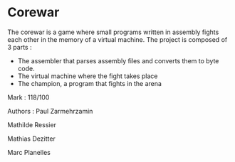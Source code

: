 Corewar
======

The corewar is a game where small programs written in assembly fights each other in the memory of a virtual machine.
The project is composed of 3 parts :

  * The assembler that parses assembly files and converts them to byte code.
  * The virtual machine where the fight takes place
  * The champion, a program that fights in the arena
  
Mark : 118/100

Authors :
Paul Zarmehrzamin

Mathilde Ressier

Mathias Dezitter

Marc Planelles
